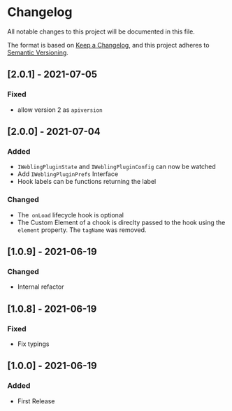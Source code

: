 # Changelog
All notable changes to this project will be documented in this file.

The format is based on [Keep a Changelog](https://keepachangelog.com/en/1.0.0/),
and this project adheres to [Semantic Versioning](https://semver.org/spec/v2.0.0.html).

## [2.0.1] - 2021-07-05
### Fixed
- allow version 2 as `apiversion`

## [2.0.0] - 2021-07-04
### Added
- `IWeblingPluginState` and `IWeblingPluginConfig` can now be watched
- Add `IWeblingPluginPrefs` Interface
- Hook labels can be functions returning the label

### Changed
- The` onLoad` lifecycle hook is optional
- The Custom Element of a chook is direclty passed to the hook using the `element` property. The `tagName` was removed.

## [1.0.9] - 2021-06-19
### Changed
- Internal refactor

## [1.0.8] - 2021-06-19
### Fixed
- Fix typings

## [1.0.0] - 2021-06-19
### Added
- First Release
